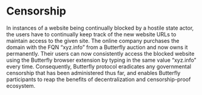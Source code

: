 # Censorship

In instances of a website being continually blocked by a hostile state actor, the users have to continually keep track of the new website URLs to maintain access to the given site. The online company purchases the domain with the FQN “xyz.info” from a Butterfly auction and now owns it permanently. Their users can now consistently access the blocked website using the Butterfly browser extension by typing in the same value “xyz.info” every time. Consequently, Butterfly protocol eradicates any governmental censorship that has been administered thus far, and enables Butterfly participants to reap the benefits of decentralization and censorship-proof ecosystem.

